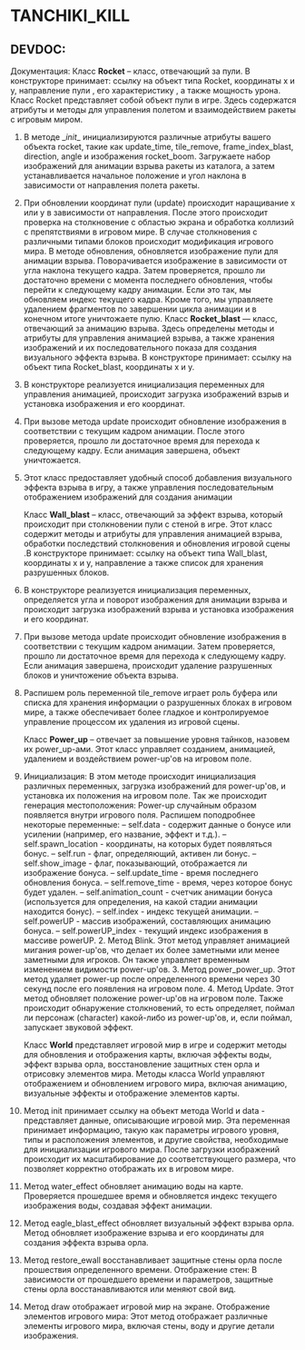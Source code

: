 # TANCHIKI_KILL 

## DEVDOC: 
Документация:
	Класс __Rocket__ – класс, отвечающий за пули.
В конструкторе принимает: ссылку на объект типа  Rocket, координаты  х и у, направление пули , его характеристику , а также мощность урона.
             Класс Rocket представляет собой объект пули в игре. Здесь содержатся атрибуты и методы для управления полетом и взаимодействием ракеты с игровым миром.
1.	В методе \__init__  инициализируются различные атрибуты вашего объекта rocket, такие как update_time, tile_remove, frame_index_blast, direction, angle и изображения rocket_boom. Загружаете набор изображений для анимации взрыва ракеты из каталога, а затем устанавливается начальное положение и угол наклона в зависимости от направления полета ракеты.
2.	 При обновлении координат пули (update) происходит наращивание x или y в зависимости от направления. После этого происходит проверка на столкновение с областью экрана и обработка коллизий с препятствиями в игровом мире. В случае столкновения с различными типами блоков происходит модификация игрового мира. В  методе обновления,  обновляется изображение пули для анимации взрыва.  Поворачивается изображение в зависимости от угла наклона текущего кадра. Затем  проверяется, прошло ли достаточно времени с момента последнего обновления, чтобы перейти к следующему кадру анимации. Если это так, мы обновляем индекс текущего кадра. Кроме того, мы управляете удалением фрагментов по завершении цикла анимации и в конечном итоге уничтожаете пулю.
        Класс __Rocket_blast__ — класс, отвечающий за анимацию взрыва. Здесь определены методы и атрибуты для управления анимацией взрыва, а также хранения изображений и их последовательного показа для создания визуального эффекта взрыва. В конструкторе принимает: ссылку на объект типа Rocket_blast, координаты x и y.
1.	В конструкторе реализуется инициализация переменных для управления анимацией, происходит загрузка изображений взрыв и  установка изображения и его координат.
2.	При вызове метода update происходит обновление изображения в соответствии с текущим кадром анимации. После этого проверяется, прошло ли достаточное время для перехода к следующему кадру. Если анимация завершена, объект уничтожается.
3.	Этот класс предоставляет удобный способ добавления визуального эффекта взрыва в игру, а также управления последовательным отображением изображений для создания анимации
	
	Класс __Wall_blast__ – класс, отвечающий за эффект взрыва, который происходит при столкновении пули  с стеной в игре. Этот класс содержит методы и атрибуты для управления анимацией взрыва, обработки последствий столкновения и обновления игровой сцены .В конструкторе принимает: ссылку на объект типа Wall_blast, координаты x и y, направление  а также список для хранения разрушенных блоков.
1.	В конструкторе реализуется инициализация переменных, определяется угла и поворот изображения для анимации взрыва и происходит загрузка изображений взрыва и установка изображения и его координат.
2.	При вызове метода update происходит обновление изображения в соответствии с текущим кадром анимации. Затем проверяется, прошло ли достаточное время для перехода к следующему кадру. Если анимация завершена, происходит удаление разрушенных блоков и уничтожение объекта взрыва.
3.	Распишем роль переменной tile_remove играет роль буфера или списка для хранения информации о разрушенных блоках в игровом мире, а также обеспечивает более гладкое и контролируемое управление процессом их удаления из игровой сцены.

	Класс __Power_up__ – отвечает за повышение уровня тайнков, назовем их power_up-ами.
Этот класс управляет созданием, анимацией, удалением и воздействием power-up'ов на игровом поле.
1.	Инициализация: В этом методе происходит инициализация различных переменных, загрузка изображений для power-up'ов, и установка их положения на игровом поле. Так же происходит генерация местоположения: Power-up случайным образом появляется внутри игрового поля. Распишем поподробнее некоторые переменные:
	– self.data - содержит данные о бонусе или усилении (например, его название, эффект и т.д.).
 	– self.spawn_location - координаты, на которых будет появляться бонус.
– self.run - флаг, определяющий, активен ли бонус.
 – self.show_image - флаг, показывающий, отображается ли изображение бонуса. 
 – self.update_time - время последнего обновления бонуса.
 – self.remove_time - время, через которое бонус будет удален.
 – self.animation_count - счетчик анимации бонуса (используется для определения, на какой стадии анимации находится бонус).
 – self.index - индекс текущей анимации.
 – self.powerUP - массив изображений, составляющих анимацию бонуса.
 – self.powerUP_index - текущий индекс изображения в массиве powerUP.
	2. Метод Blink.  Этот метод управляет анимацией мигания power-up'ов, что делает их более заметными или менее заметными для игроков. Он также управляет временным изменением видимости power-up'ов.
	3. Метод power_power_up. Этот метод удаляет power-up после определенного времени через 30 секунд после его появления на игровом поле.
	4. Метод Update. Этот метод обновляет положение power-up'ов на игровом поле.
Также происходит обнаружение столкновений, то есть определяет, поймал ли персонаж (character) какой-либо из power-up'ов, и, если поймал, запускает звуковой эффект.

	Класс __World__  представляет игровой мир в игре и содержит методы для обновления и отображения карты, включая эффекты воды, эффект взрыва орла, восстановление защитных стен орла и отрисовку элементов мира. Методы класса World управляют отображением и обновлением игрового мира, включая анимацию, визуальные эффекты и отображение элементов карты.
1.	Метод init  принимает ссылку на объект метода World и data - представляет данные, описывающие игровой мир. Эта переменная принимает информацию, такую как параметры игрового уровня, типы и расположения элементов, и другие свойства, необходимые для инициализации игрового мира. После загрузки изображений происходит их масштабирование до соответствующего размера, что позволяет корректно отображать их в игровом мире.
2.	Метод water_effect обновляет анимацию воды на карте. Проверяется прошедшее время и обновляется индекс текущего изображения воды, создавая эффект анимации.
3.	Метод eagle_blast_effect обновляет визуальный эффект взрыва орла. Метод обновляет изображение взрыва и его координаты для создания эффекта взрыва орла.
4.	Метод restore_ewall восстанавливает защитные стены орла после прошествия определенного времени. Отображение стен: В зависимости от прошедшего времени и параметров, защитные стены орла восстанавливаются или меняют свой вид.
5.	Метод draw отображает игровой мир на экране. Отображение элементов игрового мира: Этот метод отображает различные элементы игрового мира, включая стены, воду и другие детали изображения.



